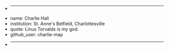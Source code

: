 + ---
+ name: Charlie Hall
+ institution: St. Anne's Belfield, Charlottesville
+ quote: Linus Torvalds is my god.
+ github_user: charlie-map
+ ---
